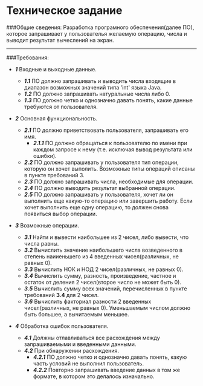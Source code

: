 # Техническое задание

###Общие сведения:
Разработка програмного обеспечения(далее ПО), которое запрашивает у пользователья желаемую операцию, числа и выводит результат вычеслений на экран.

---
###Требования:
*  **_1_** Входные и выходные данные.
    * **_1.1_** ПО должно запрашивать и выводить числа входящие в диапазон возможных значений типа 'int' языка Java.
    * **_1.2_** ПО должно запрашивать натуральные числа либо 0.
    * **_1.3_** ПО должно четко и однозначно давать понять, какие данные требуются от пользователя.

* **_2_** Основная функциональность.
    * **_2.1_** ПО должно приветствовать пользователя, запрашивать его имя.
        * **_2.1.1_** ПО должно обращаться к пользователю по имени при каждом запросе к нему (т.е. исключая вывод результата или ошибки).
    * **_2.2_** ПО должно запрашивать у пользователя тип операции, которую он хочет выполить. Возможные типы операций описаны в пункте требований 3.
    * **_2.3_** ПО должно запрашивать числа, необходимые для операции.
    * **_2.4_** ПО должно выводить результат выбранной операции.
    * **_2.5_** ПО должно запрашивать у пользователя, хочет ли он выполнить еще какую-то операцию или завершить работу. Если хочет выполнить еще одну операцию, то должен снова появиться выбор операции.
    
* **_3_** Возможные операции.
    * **_3.1_** Найти и вывести наибольшее из 2 чисел, либо вывести, что числа равны.
    * **_3.2_** Вычислить значение наибольшего числа возведенного в степень наииеньшего из 4 введенных чисел(различных, не равных 0).
    * **_3.3_** Вычислить НОК и НОД 2 чисел(различных, не равных 0).
    * **_3.4_** Вычислить сумму, разность, произведение, частное и остаток от деления 2 чисел(второе число не может быть 0).
    * **_3.5_** Вычислить сумму всех значений, перечисленных в пункте требований **3.4** для 2 чисел.
    * **_3.6_** Вычислить факториал разности 2 введенных чисел(различных, не равных 0). Уменьшаемым числом должно быть большее, а вычитаемым меньшее. 
    
* **_4_** Обработка ошибок пользователя.
    * **_4.1_** Должны отлавливаться все расхождения между запрашиваемыми и введенными данными.
    * **_4.2_** При обнаружении расхождения.
        * **_4.2.1_** ПО должно четко и однозначно давать понять, какую часть условий не выполнил пользователь.
        * **_4.2.2_** Повторно запрашивать введение данных в том же формате, в котором это делалось изначально.
    
    
